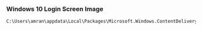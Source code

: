 ### Windows 10 Login Screen Image
```sh
C:\Users\amran\appdata\Local\Packages\Microsoft.Windows.ContentDeliveryManager_cw5n1h2txyewy\LocalState\Assets
```
